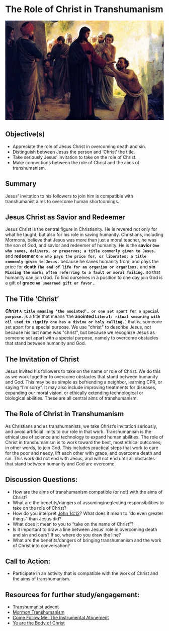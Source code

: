 # The Role of Christ in Transhumanism

![Image](./assets/lesson7.jpg)
## Objective(s)
- Appreciate the role of Jesus Christ in overcoming death and sin.
- Distinguish between Jesus the person and ‘Christ’ the title.
- Take seriously Jesus’ invitation to take on the role of Christ.
- Make connections between the role of Christ and the aims of transhumanism.

## Summary
Jesus' invitation to his followers to join him is compatible with transhumanist aims to overcome human shortcomings.

## Jesus Christ as Savior and Redeemer
Jesus Christ is the central figure in Christianity. He is revered not only for what he taught, but also for his role in saving humanity. Christians, including Mormons, believe that Jesus was more than just a moral teacher, he was the son of God, and savior and redeemer of humanity. He is the **savior `One who saves, delivers, or preserves; a title commonly given to Jesus.`** and **redeemer `One who pays the price for, or liberates; a title commonly given to Jesus.`** because he saves humanity from, and pays the price for **death `The end of life for an organism or organisms.`** and **sin `Missing the mark; often referring to a fault or moral failing.`** so that humanity can join God. To find ourselves in a position to one day join God is a gift of **grace `An unearned gift or favor.`**.

## The Title ‘Christ’
**_Christ_ `A title meaning ‘the anointed’, or one set apart for a special purpose.`** is a title that means ‘the **anointed `Literal: ritual smearing with oil used to signify one has a divine or holy calling.`**’, that is, someone set apart for a special purpose. We use "christ" to describe Jesus, not because his last name was "christ", but because we recognize Jesus as someone set apart with a special purpose, namely to overcome obstacles that stand between humanity and God. 

## The Invitation of Christ 
Jesus invited his followers to take on the name or role of Christ. We do this as we work together to overcome obstacles that stand between humanity and God. This may be as simple as befriending a neighbor, learning CPR, or saying “I’m sorry”. It may also include improving treatments for diseases, expanding our moral vision, or ethically extending technological or biological abilities. These are all central aims of transhumanism. 

## The Role of Christ in Transhumanism
As Christians and as transhumanists, we take Christ’s invitation seriously, and avoid artificial limits to our role in that work. Transhumanism is the ethical use of science and technology to expand human abilities. The role of Christ in transhumanism is to work toward the best, most ethical outcomes; in other words, to join God. This includes practical steps that work to care for the poor and needy, lift each other with grace, and overcome death and sin. This work did not end with Jesus, and will not end until all obstacles that stand between humanity and God are overcome.

## Discussion Questions: 
- How are the aims of transhumanism compatible (or not) with the aims of Christ?
- What are the benefits/dangers of assuming/neglecting responsibilities to take on the role of Christ?
- How do you interpret [John 14:12](https://www.lds.org/scriptures/nt/john/14.12#p12)? What does it mean to “do even greater things” than Jesus did?
- What does it mean to you to “take on the name of Christ”?
- Is it important to draw a line between Jesus’ role in overcoming death and sin and ours? If so, where do you draw the line?
- What are the benefits/dangers of bringing transhumanism and the work of Christ into conversation?

## Call to Action: 
- Participate in an activity that is compatible with the work of Christ and the aims of transhumanism.

## Resources for further study/engagement: 
- [Transhumanist advent](http://www.transfigurist.org/2016/12/a-transhumanist-advent.html)
- [Mormon Transhumanism](https://www.youtube.com/watch?v=AeyJbROo-Pw)
- [Come Follow Me: The Instrumental Atonement](https://www.youtube.com/watch?v=KPdE_1UVNBc)
- [Ye are the Body of Christ](http://www.blaireostler.com/journal/2016/12/20/ye-are-the-body-of-christ)
